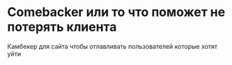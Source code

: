 # Сomebacker или то что поможет не потерять клиента


Камбекер для сайта чтобы отлавливать пользователей которые хотят уйти


